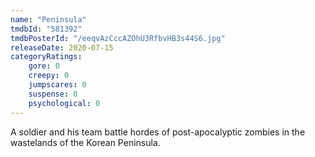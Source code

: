 ```yaml
---
name: "Peninsula"
tmdbId: "581392"
tmdbPosterId: "/eeqvAzCccAZOhU3RfbvHB3s44S6.jpg"
releaseDate: 2020-07-15
categoryRatings:
    gore: 0
    creepy: 0
    jumpscares: 0
    suspense: 0
    psychological: 0
---
```

A soldier and his team battle hordes of post-apocalyptic zombies in the wastelands of the Korean Peninsula.
